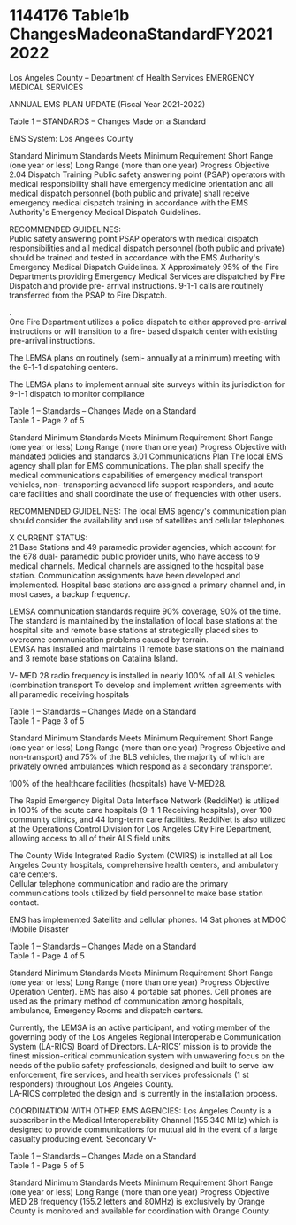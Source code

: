 # 1144176 Table1b ChangesMadeonaStandardFY2021 2022

Los Angeles County – Department of Health Services 
EMERGENCY MEDICAL SERVICES  
 
ANNUAL EMS PLAN UPDATE 
(Fiscal Year 2021-2022) 
 
Table 1 – STANDARDS –    Changes Made on a Standard 
 
EMS System:  Los Angeles County          
 
Standard Minimum Standards 
Meets 
Minimum 
Requirement 
Short 
Range 
(one year 
or less) 
Long 
Range 
(more than 
one year) 
Progress Objective 
2.04 Dispatch 
Training 
Public safety answering point 
(PSAP) operators with 
medical responsibility shall 
have emergency medicine 
orientation and all medical 
dispatch personnel (both 
public and private) shall 
receive emergency medical 
dispatch training in 
accordance with the EMS 
Authority's Emergency 
Medical Dispatch Guidelines. 
 
RECOMMENDED 
GUIDELINES:   
Public safety answering point 
PSAP operators with medical 
dispatch responsibilities and 
all medical dispatch personnel 
(both public and private) 
should be trained and tested 
in accordance with the EMS 
Authority's Emergency 
Medical Dispatch Guidelines. 
 X  Approximately 95% of the Fire 
Departments providing Emergency 
Medical Services are dispatched 
by Fire Dispatch and provide pre-
arrival instructions.  9-1-1 calls are 
routinely transferred from the 
PSAP to Fire Dispatch.   
 
.  
One Fire 
Department utilizes 
a   police dispatch to 
either approved 
pre-arrival 
instructions or will 
transition to a fire-
based dispatch 
center with existing 
pre-arrival 
instructions. 
 
The LEMSA plans 
on routinely (semi-
annually at a 
minimum) meeting 
with the 9-1-1 
dispatching 
centers. 
 
The LEMSA plans 
to implement 
annual site surveys 
within its 
jurisdiction for  
9-1-1 dispatch to 
monitor compliance 
 
 

 
 
Table 1 – Standards – Changes Made on a Standard  
Table 1 - Page 2 of 5 
 
Standard Minimum Standards 
Meets 
Minimum 
Requirement 
Short 
Range 
(one year 
or less) 
Long 
Range 
(more than 
one year) 
Progress Objective 
with mandated 
policies and 
standards 
3.01 
Communications 
Plan 
The local EMS agency shall 
plan for EMS 
communications.  The plan 
shall specify the medical 
communications capabilities 
of emergency medical 
transport vehicles, non-
transporting advanced life 
support responders, and 
acute care facilities and shall 
coordinate the use of 
frequencies with other users. 
 
RECOMMENDED 
GUIDELINES:  The local 
EMS agency's communication 
plan should consider the 
availability and use of 
satellites and cellular 
telephones. 
 
X   CURRENT STATUS:   
21 Base Stations and 49 
paramedic provider agencies, 
which account for the 678 dual-
paramedic public provider units, 
who have access to 9 medical 
channels.  Medical channels are 
assigned to the hospital base 
station.  Communication 
assignments have been developed 
and implemented.  Hospital base 
stations are assigned a primary 
channel and, in most cases, a 
backup frequency. 
 
LEMSA communication standards 
require 90% coverage, 90% of the 
time.  The standard is maintained 
by the installation of local base 
stations at the hospital site and 
remote base stations at 
strategically placed sites to 
overcome communication 
problems caused by terrain.  
LEMSA has installed and 
maintains 11 remote base stations 
on the mainland and 3 remote 
base stations on Catalina Island. 
 
V-  MED 28 radio frequency is 
installed in nearly 100% of all ALS 
vehicles (combination transport 
To develop and 
implement written 
agreements with all 
paramedic 
receiving hospitals 

 
 
Table 1 – Standards – Changes Made on a Standard  
Table 1 - Page 3 of 5 
 
Standard Minimum Standards 
Meets 
Minimum 
Requirement 
Short 
Range 
(one year 
or less) 
Long 
Range 
(more than 
one year) 
Progress Objective 
and non-transport) and 75% of the 
BLS vehicles, the majority of which 
are privately owned ambulances 
which respond as a secondary 
transporter.   
 
100% of the healthcare facilities 
(hospitals) have V-MED28. 
 
The Rapid Emergency Digital Data 
Interface Network (ReddiNet) is 
utilized in 100% of the acute care 
hospitals (9-1-1 Receiving 
hospitals), over 100 community 
clinics,  and 44 long-term care 
facilities. ReddiNet is also utilized 
at    the Operations Control Division 
for Los Angeles City Fire 
Department, allowing access to all 
of their ALS field units. 
 
The County Wide Integrated Radio 
System (CWIRS) is installed at all 
Los Angeles County hospitals, 
comprehensive health centers, and 
ambulatory care centers.  
Cellular telephone communication 
and radio are the primary 
communications tools utilized by 
field personnel to make base 
station contact. 
 
EMS has implemented Satellite 
and cellular phones.  14 Sat 
phones at MDOC (Mobile Disaster 

 
 
Table 1 – Standards – Changes Made on a Standard  
Table 1 - Page 4 of 5 
 
Standard Minimum Standards 
Meets 
Minimum 
Requirement 
Short 
Range 
(one year 
or less) 
Long 
Range 
(more than 
one year) 
Progress Objective 
Operation Center). EMS has also 4 
portable sat phones. Cell phones 
are used as the primary method of 
communication among hospitals, 
ambulance, Emergency Rooms 
and dispatch centers. 
 
Currently, the LEMSA is an active 
participant, and voting member of 
the governing body of the Los 
Angeles Regional Interoperable 
Communication System (LA-RICS) 
Board of Directors.  LA-RICS’ 
mission is to provide the finest 
mission-critical communication 
system with unwavering focus on 
the needs of the public safety 
professionals, designed and built 
to serve law enforcement, fire 
services, and health services 
professionals (1
st
 responders) 
throughout Los Angeles County.  
LA-RICS completed the design 
and is currently in the installation 
process. 
 
COORDINATION WITH OTHER 
EMS AGENCIES: 
Los Angeles County is a 
subscriber in the Medical 
Interoperability Channel (155.340 
MHz) which is designed to provide 
communications for mutual aid in 
the event of a large casualty 
producing event.  Secondary V-

 
 
Table 1 – Standards – Changes Made on a Standard  
Table 1 - Page 5 of 5 
 
Standard Minimum Standards 
Meets 
Minimum 
Requirement 
Short 
Range 
(one year 
or less) 
Long 
Range 
(more than 
one year) 
Progress Objective 
MED 28 frequency (155.2 letters 
and 80MHz) is exclusively by 
Orange County is monitored and 
available for coordination with 
Orange County.
